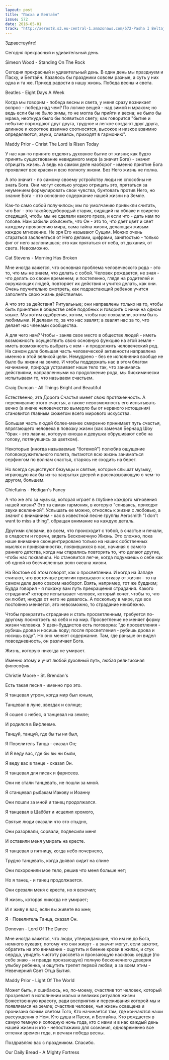 ```yaml
---
layout: post
title: "Пасха и Белтайн"
issue: 572
date: 2016-05-01
track: "http://aerost8.s3.eu-central-1.amazonaws.com/572-Pasha I Beltajn.mp3"
---
```


Здравствуйте!

Сегодня прекрасный и удивительный день.

Simeon Wood - Standing On The Rock

Сегодня прекрасный и удивительный день. В один день мы празднуем и Пасху, и Белтайн. Казалось бы праздники совсем разные, а суть у них одна и та же. Приход радости в нашу жизнь. Победа весны и света.

Beatles - Eight Days A Week

Когда мы говорим - победа весны и света, у меня сразу возникает вопрос - победа над чем? По логике вещей - над зимой и мраком; но ведь если бы не было зимы, то не могла бы прийти и весна; не было бы мрака, неоткуда было бы появиться свету; как говорится "бытие и небытие порождают друг друга, трудное и легкое создают друг друга, длинное и короткое взаимно соотносятся, высокое и низкое взаимно определяются, звуки, сливаясь, приходят в гармонию".

Maddy Prior - Christ The Lord Is Risen Today

У нас как-то принято отделять духовное бытие от жизни; как будто принять существование невидимого мира (а значит Бога) - значит отрицать жизнь. А ведь на самом деле наоборот - именно приятие Бога проявляет все краски и всю полноту жизни. Без Него жизнь не полна.

А это значит - по самому своему устройству люди не способны не знать Бога. Они могут сколько угодно отрицать это, прятаться за неумением формулировать свои чувства, бунтовать против Него, но знание Бога - это основное содержание нашей жизни на Земле.

Как-то само собой получилось; мы по умолчанию привыкли считать, что Бог - это такойседобородый старик, сидящий на облаке и свирепо следящий, чтобы мы не сделали какого греха, и если что - дать нам по голове. Нам забыли объяснить, что Он - это то, что дает цвет и свет каждому проявлению мира, сама тайна жизни, делающая живым каждое мгновение. Не зря Его называют Сущим. Можно очень стараться заслоняться от Него делами, цифрами, занятостью - только фиг от него заслонишься; это как прятаться от неба, от дыхания, от света. Невозможно.

Cat Stevens - Morning Has Broken

Мне иногда кажется, что основная проблема человеческого рода - это то, что мы не знаем, что делать с собой. Человек рождается, не зная - что делать со своим временем; и постепенно, глядя на родителей и окружающих людей, повторяет их действия и учится делать, как они. Очень поучительно смотреть, как подрастающий ребенок учится заполнять свою жизнь действиями.

А что это за действия? Ритуальные; они направлены только на то, чтобы быть принятым в обществе себе подобных и говорить с ними на одном языке. Мы хотим одобрения, хотим, чтобы нас похвалили, хотим быть любимыми. И делаем то, за что нас хвалят; а хвалят нас за то, что делает нас членами сообщества.

А для чего нам? Чтобы - заняв свое место в обществе людей - иметь возможность осуществить свою основную функцию на этой земле - иметь возможность выбрать с кем - и продолжить человеческий род. На самом деле большая часть человеческой активности направлена именно к этой великой цели. Немудрено - без ее исполнения вообще не было бы жизни на земле. И чтобы поддержать нас в этом благом начинании, природа устраивает наше тело так, что занимаясь действиями, направленными на продолжение рода, мы биохимически испытываем то, что называем счастьем.

Craig Duncan - All Things Bright and Beautiful

Естественно, эта Дорога Счастья имеет свою протяженность. А переживание этого счастья, а также невозможность его испытывать вечно (а иначе человечество вымерло бы от нервного истощения) становится главным сюжетом всего мирового искусства.

Большая часть людей более-менее смиренно принимает путь счастья, впрягающего человека в повозку жизни (как замечал Бернард Шоу "брак - это лавина, которую юноша и девушка обрушивают себе на голову, потянувшись за цветком).

Некоторые (иногда называемые "богемой") полюбив ощущение головокружительного полета, пытаются всю жизнь заниматься серфингом по волнам счастья, старясь не сходить на берег.

Но всегда существуют безумцы и святые, которые слышат музыку, играющую как бы из-за закрытых дверей и рассказывающую о чем-то другом, большем.

Chieftains - Hedigan's Fancy

А что же это за музыка, которая играет в глубине каждого мгновения нашей жизни? Это та самая гармония, в которую "сливаясь, приходят звуки вселенной". Услышать ее можно, относясь к жизни с любовью, а значит с вниманием - как в известной песне группы Aerosmith "I don't want to miss a thing", обращая внимание на каждую деталь.

Другими словами, во всем, что происходит с тобой, в счастье и печали, в сладости и горечи, видеть Бесконечную Жизнь. Это сложно, пока наше внимание сконцентрировано только на наших собственных мыслях и привязанностях, появившихся в нас, начиная с самого раннего детства, когда мы старались повторить то, что делают другие, чтобы нас похвалили. Но становится легче, когда подумаешь о себе как об одной из бесчисленных волн океана жизни.

На Востоке об этом говорят, как о просветлении. И когда на Западе считают, что восточные религии призывают к отказу от жизни - то на самом деле дело совсем наоборот. Взять, например, тот же буддизм; Будда говорил - я покажу вам путь прекращения страдания. Какого страдания? которое испытывает человек, который хочет, чтобы то, что он любит, никуда от него не девалось. А поскольку в мире, где все постоянно меняется, это невозможно, то страдание неизбежно.

Чтобы прекратить страдание и стать просветленным, требуется по-другому посмотреть на себя и на мир. Просветление не меняет форму жизни человека. У дзен-буддистов есть поговорка: "до просветления - рубишь дрова и носишь воду; после просветления - рубишь дрова и носишь воду". Но оно меняет содержание. Там, где раньше он видел повседневность, он различает Бога.

Жизнь, которую никогда не умирает.

Именно этому и учит любой духовный путь, любая религиозная философия.

Christie Moore - St. Brendan's

Есть такая песня - именно про это.

Я танцевал утром, когда мир был юным,

Танцевал в луне, звездах и солнце;

Я сошел с небес, я танцевал на земле;

И родился в Вифлееме.

Танцуй, танцуй, где бы ты ни был,

Я Повелитель Танца - сказал Он;

И Я веду вас, где бы вы ни были,

Я веду вас в танце - сказал Он.

Я танцевал для писак и фарисеев.

Они не стали танцевать, не пошли за мной.

Я станцевал рыбакам Иакову и Иоанну

Они пошли за мной и танец продолжался.

Я танцевал в Шаббат и исцелил хромого,

Святые люди сказали что это стыдно,

Они разорвали, сорвали, подвесили меня

И оставили меня умирать на кресте.

Я танцевал в пятницу, когда небо почернело,

Трудно танцевать, когда дьявол сидит на спине

Они похоронили мое тело, решив что меня больше нет;

Но я танец - и танец продолжается.

Они срезали меня с креста, но я вскочил;

Я жизнь, которая никогда не умирает;

И я живу в вас, если вы живете во мне;

Я - Повелитель Танца, сказал Он.

Donovan - Lord Of The Dance

Мне иногда кажется, что люди, утверждающие, что им не до Бога, немного лукавят, потому что они живут - а значит могут, если захотят, обратить на это внимание - ощутить и биение крови в жилах, и стук сердца, увидеть чистоту рассвета и пронзающую насквозь сердце (по себе знаю - и правда пронзающую) полную бесконечного доверия улыбку ребенка, и ощутить трепет первой любви; а за всем этим - Невечерний Свет Отца Бытия.

Maddy Prior - Light Of The World

Может быть, я ошибаюсь, но, по-моему, счастлив тот человек, который прозревает в исполнении малых и великих ритуалов жизни Божественную красоту, ради восприятия и переживания которой мы и появляемся на земле; счастлив человек, чья жизнь освещена и пронизана ясным светом Того, Кто начинается там, где кончаются наши рассуждения о Нем. Кто душа и Пасхи, и Белтайна. Кто рождается в самую темную и холодную ночь года, кто с нами и в нас каждый день нашей жизни и кто - непостижимо для сознания, одновременно все оттенки времен года, и вечная победа весны.

Поздравляю вас с праздником. Спасибо.

Our Daily Bread - A Mighty Fortress
